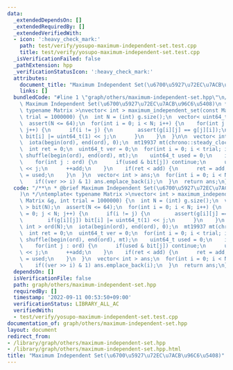 ```yaml
---
data:
  _extendedDependsOn: []
  _extendedRequiredBy: []
  _extendedVerifiedWith:
  - icon: ':heavy_check_mark:'
    path: test/verify/yosupo-maximum-independent-set.test.cpp
    title: test/verify/yosupo-maximum-independent-set.test.cpp
  _isVerificationFailed: false
  _pathExtension: hpp
  _verificationStatusIcon: ':heavy_check_mark:'
  attributes:
    document_title: "Maximum Independent Set(\u6700\u5927\u72EC\u7ACB\u96C6\u5408)"
    links: []
  bundledCode: "#line 1 \"graph/others/maximum-independent-set.hpp\"\n/**\n * @brief\
    \ Maximum Independent Set(\u6700\u5927\u72EC\u7ACB\u96C6\u5408)\n */\ntemplate<\
    \ typename Matrix >\nvector< int > maximum_independent_set(const Matrix &g, int\
    \ trial = 1000000) {\n  int N = (int) g.size();\n  vector< uint64_t > bit(N);\n\
    \  assert(N <= 64);\n  for(int i = 0; i < N; i++) {\n    for(int j = 0; j < N;\
    \ j++) {\n      if(i != j) {\n        assert(g[i][j] == g[j][i]);\n        if(g[i][j])\
    \ bit[i] |= uint64_t(1) << j;\n      }\n    }\n  }\n\n  vector< int > ord(N);\n\
    \  iota(begin(ord), end(ord), 0);\n  mt19937 mt(chrono::steady_clock::now().time_since_epoch().count());\n\
    \  int ret = 0;\n  uint64_t ver = 0;\n  for(int i = 0; i < trial; i++) {\n   \
    \ shuffle(begin(ord), end(ord), mt);\n    uint64_t used = 0;\n    int add = 0;\n\
    \    for(int j : ord) {\n      if(used & bit[j]) continue;\n      used |= uint64_t(1)\
    \ << j;\n      ++add;\n    }\n    if(ret < add) {\n      ret = add;\n      ver\
    \ = used;\n    }\n  }\n  vector< int > ans;\n  for(int i = 0; i < N; i++) {\n\
    \    if((ver >> i) & 1) ans.emplace_back(i);\n  }\n  return ans;\n}\n"
  code: "/**\n * @brief Maximum Independent Set(\u6700\u5927\u72EC\u7ACB\u96C6\u5408\
    )\n */\ntemplate< typename Matrix >\nvector< int > maximum_independent_set(const\
    \ Matrix &g, int trial = 1000000) {\n  int N = (int) g.size();\n  vector< uint64_t\
    \ > bit(N);\n  assert(N <= 64);\n  for(int i = 0; i < N; i++) {\n    for(int j\
    \ = 0; j < N; j++) {\n      if(i != j) {\n        assert(g[i][j] == g[j][i]);\n\
    \        if(g[i][j]) bit[i] |= uint64_t(1) << j;\n      }\n    }\n  }\n\n  vector<\
    \ int > ord(N);\n  iota(begin(ord), end(ord), 0);\n  mt19937 mt(chrono::steady_clock::now().time_since_epoch().count());\n\
    \  int ret = 0;\n  uint64_t ver = 0;\n  for(int i = 0; i < trial; i++) {\n   \
    \ shuffle(begin(ord), end(ord), mt);\n    uint64_t used = 0;\n    int add = 0;\n\
    \    for(int j : ord) {\n      if(used & bit[j]) continue;\n      used |= uint64_t(1)\
    \ << j;\n      ++add;\n    }\n    if(ret < add) {\n      ret = add;\n      ver\
    \ = used;\n    }\n  }\n  vector< int > ans;\n  for(int i = 0; i < N; i++) {\n\
    \    if((ver >> i) & 1) ans.emplace_back(i);\n  }\n  return ans;\n}\n"
  dependsOn: []
  isVerificationFile: false
  path: graph/others/maximum-independent-set.hpp
  requiredBy: []
  timestamp: '2022-09-11 00:53:50+09:00'
  verificationStatus: LIBRARY_ALL_AC
  verifiedWith:
  - test/verify/yosupo-maximum-independent-set.test.cpp
documentation_of: graph/others/maximum-independent-set.hpp
layout: document
redirect_from:
- /library/graph/others/maximum-independent-set.hpp
- /library/graph/others/maximum-independent-set.hpp.html
title: "Maximum Independent Set(\u6700\u5927\u72EC\u7ACB\u96C6\u5408)"
---
```

